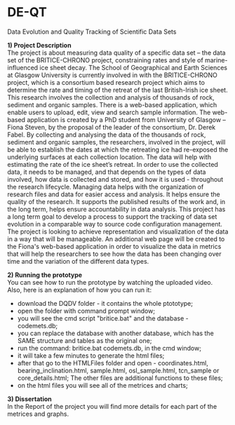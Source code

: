 DE-QT
=====

Data Evolution and Quality Tracking of Scientific Data Sets

<b>1) Project Description</b> <br>
The project is about measuring data quality of a specific data set – the data set of the
BRITICE-CHRONO project, constraining rates and style of marine-influenced ice sheet decay.
The School of Geographical and Earth Sciences at Glasgow University is currently involved
in with the BRITICE-CHRONO project, which is a consortium based research project which aims
to determine the rate and timing of the retreat of the last British-Irish ice sheet. This research
involves the collection and analysis of thousands of rock, sediment and organic samples. There is a
web-based application, which enable users to upload, edit, view and search sample information. The
web-based application is created by a PhD student from University of Glasgow – Fiona Steven, by
the proposal of the leader of the consortium, Dr. Derek Fabel.
By collecting and analysing the data of the thousands of rock, sediment and organic samples,
the researchers, involved in the project, will be able to establish the dates at which the retreating ice
had re-exposed the underlying surfaces at each collection location. The data will help with
estimating the rate of the ice sheet’s retreat.
In order to use the collected data, it needs to be managed, and that depends on the types of
data involved, how data is collected and stored, and how it is used - throughout the research
lifecycle. Managing data helps with the organization of research files and data for easier access and
analysis. It helps ensure the quality of the research. It supports the published results of the work
and, in the long term, helps ensure accountability in data analysis. This project has a long term goal
to develop a process to support the tracking of data set evolution in a comparable way to source
code configuration management.
The project is looking to achieve representation and visualization of the data in a way that
will be manageable. An additional web page will be created to the Fiona's web-based application in
order to visualize the data in metrics that will help the researchers to see how the data has been
changing over time and the variation of the different data types.

<b>2) Running the prototype </b><br>
You can see how to run the prototype by watching the uploaded video.
Also, here is an  explanation of how you can run it:
 - download the DQDV folder - it contains the whole ptototype;
 - open the folder with command prompt window;
 - you will see the cmd script "britice.bat" and the database - codemets.db;
 - you can replace the database with another database, which has the SAME structure and tables as the original one;
 - run the command: britice.bat codemets.db, in the cmd window;
 - it will take a few minutes to generate the html files;
 - after that go to the HTMLFiles folder and open - coordinates.html, bearing_inclination.html, sample.html, osl_sample.html,    tcn_sample or core_details.html; The other files are additional functions to these files;
 - on the html files you will see all of the metrices and charts;
 
<b>3) Dissertation </b><br>
In the Report of the project you will find more details for each part of the metrices and graphs.
